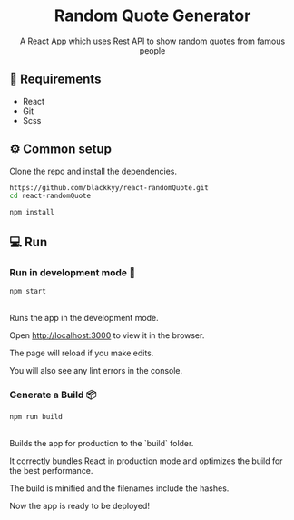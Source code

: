 <h1 align="center">Random Quote Generator</h1>
<div align="center">
  <p>A React App which uses Rest API to show random quotes from famous people</p>
</div>


## 🏁 Requirements

* React
* Git
* Scss

## ⚙ Common setup

Clone the repo and install the dependencies.

```bash
https://github.com/blackkyy/react-randomQuote.git
cd react-randomQuote
```

```bash
npm install
```

## 💻 Run

### Run in development mode 🧪

```
npm start
```
<br/>
Runs the app in the development mode.<br />

Open [http://localhost:3000](http://localhost:3000) to view it in the browser.

The page will reload if you make edits.<br />

You will also see any lint errors in the console.

### Generate a Build 📦

```
npm run build
```
<br/>
Builds the app for production to the `build` folder.<br />

It correctly bundles React in production mode and optimizes the build for the best performance.

The build is minified and the filenames include the hashes.<br />

Now the app is ready to be deployed!
